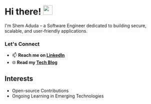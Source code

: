 # Hi there! <img src="https://github.com/TheDudeThatCode/TheDudeThatCode/blob/master/Assets/Hi.gif" width="30" />
I'm Shem Aduda – a Software Engineer dedicated to building secure, scalable, and user-friendly applications.

### Let's Connect
- 📫 **Reach me on [LinkedIn](https://www.linkedin.com/in/shem-aduda/)**
- 🌐 **Read my [Tech Blog](https://aduda-shem.github.io/)**

## Interests
- Open-source Contributions
- Ongoing Learning in Emerging Technologies
